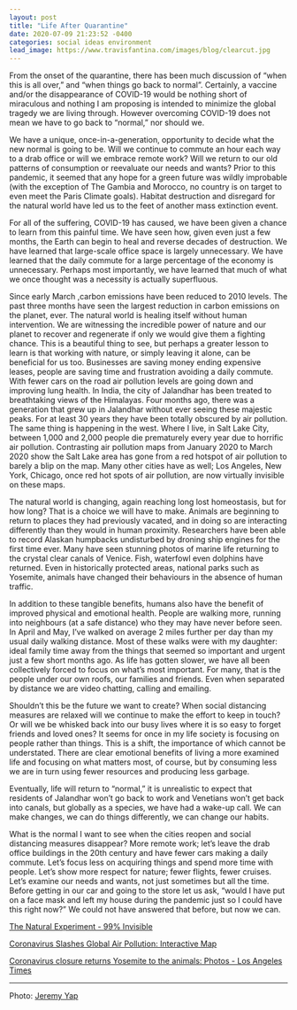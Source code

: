 ```yaml
---
layout: post
title: "Life After Quarantine"
date: 2020-07-09 21:23:52 -0400
categories: social ideas environment
lead_image: https://www.travisfantina.com/images/blog/clearcut.jpg
---
```


From the onset of the quarantine, there has been much discussion of “when this is all over,” and “when things go back to normal”. Certainly, a vaccine and/or the disappearance of COVID-19 would be nothing short of miraculous and nothing I am proposing is intended to minimize the global tragedy we are living through. However overcoming COVID-19 does not mean we have to go back to “normal,” nor should we.

We have a unique, once-in-a-generation, opportunity to decide what the new normal is going to be. Will we continue to commute an hour each way to a drab office or will we embrace remote work? Will we return to our old patterns of consumption or reevaluate our needs and wants? Prior to this pandemic, it seemed that any hope for a green future was wildly improbable (with the exception of The Gambia and Morocco, no country is on target to even meet the Paris Climate goals). Habitat destruction and disregard for the natural world have led us to the feet of another mass extinction event.

For all of the suffering, COVID-19 has caused, we have been given a chance to learn from this painful time. We have seen how, given even just a few months, the Earth can begin to heal and reverse decades of destruction. We have learned that large-scale office space is largely unnecessary. We have learned that the daily commute for a large percentage of the economy is unnecessary. Perhaps most importantly, we have learned that much of what we once thought was a necessity is actually superfluous.

Since early March ,carbon emissions have been reduced to 2010 levels. The past three months have seen the largest reduction in carbon emissions on the planet, ever. The natural world is healing itself without human intervention. We are witnessing the incredible power of nature and our planet to recover and regenerate if only we would give them a fighting chance. This is a beautiful thing to see, but perhaps a greater lesson to learn is that working with nature, or simply leaving it alone, can be beneficial for us too. Businesses are saving money ending expensive leases, people are saving time and frustration avoiding a daily commute. With fewer cars on the road air pollution levels are going down and improving lung health. In India, the city of Jalandhar has been treated to breathtaking views of the Himalayas. Four months ago, there was a generation that grew up in Jalandhar without ever seeing these majestic peaks. For at least 30 years they have been totally obscured by air pollution. The same thing is happening in the west. Where I live, in Salt Lake City, between 1,000 and 2,000 people die prematurely every year due to horrific air pollution. Contrasting air pollution maps from January 2020 to March 2020 show the Salt Lake area has gone from a red hotspot of air pollution to barely a blip on the map. Many other cities have as well; Los Angeles, New York, Chicago, once red hot spots of air pollution, are now virtually invisible on these maps.

The natural world is changing, again reaching long lost homeostasis, but for how long? That is a choice we will have to make. Animals are beginning to return to places they had previously vacated, and in doing so are interacting differently than they would in human proximity. Researchers have been able to record Alaskan humpbacks undisturbed by droning ship engines for the first time ever. Many have seen stunning photos of marine life returning to the crystal clear canals of Venice. Fish, waterfowl even dolphins have returned. Even in historically protected areas, national parks such as Yosemite, animals have changed their behaviours in the absence of human traffic.

In addition to these tangible benefits, humans also have the benefit of improved physical and emotional health. People are walking more, running into neighbours (at a safe distance) who they may have never before seen. In April and May, I’ve walked on average 2 miles further per day than my usual daily walking distance. Most of these walks were with my daughter: ideal family time away from the things that seemed so important and urgent just a few short months ago. As life has gotten slower, we have all been collectively forced to focus on what’s most important. For many, that is the people under our own roofs, our families and friends. Even when separated by distance we are video chatting, calling and emailing.

Shouldn’t this be the future we want to create? When social distancing measures are relaxed will we continue to make the effort to keep in touch? Or will we be whisked back into our busy lives where it is so easy to forget friends and loved ones? It seems for once in my life society is focusing on people rather than things. This is a shift, the importance of which cannot be understated. There are clear emotional benefits of living a more examined life and focusing on what matters most, of course, but by consuming less we are in turn using fewer resources and producing less garbage.

Eventually, life will return to “normal,” it is unrealistic to expect that residents of Jalandhar won’t go back to work and Venetians won’t get back into canals, but globally as a species, we have had a wake-up call. We can make changes, we can do things differently, we can change our habits.

What is the normal I want to see when the cities reopen and social distancing measures disappear? More remote work; let’s leave the drab office buildings in the 20th century and have fewer cars making a daily commute. Let’s focus less on acquiring things and spend more time with people. Let’s show more respect for nature; fewer flights, fewer cruises. Let’s examine our needs and wants, not just sometimes but all the time. Before getting in our car and going to the store let us ask, “would I have put on a face mask and left my house during the pandemic just so I could have this right now?” We could not have answered that before, but now we can.

[The Natural Experiment - 99% Invisible](https://99percentinvisible.org/episode/the-natural-experiment/)

[Coronavirus Slashes Global Air Pollution: Interactive Map](https://earther.gizmodo.com/coronavirus-slashes-global-air-pollution-interactive-m-1842473790)

[Coronavirus closure returns Yosemite to the animals: Photos - Los Angeles Times](https://www.latimes.com/california/story/2020-04-13/coronavirus-closure-returns-yosemite-to-the-animals)

---

Photo: [Jeremy Yap](https://unsplash.com/@jeremyyappy)
